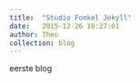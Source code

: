 ```yaml
---
title:  "Studio Fonkel Jekyll"
date:   2015-12-26 10:27:01
author: Theo
collection: blog
---
```

eerste blog
